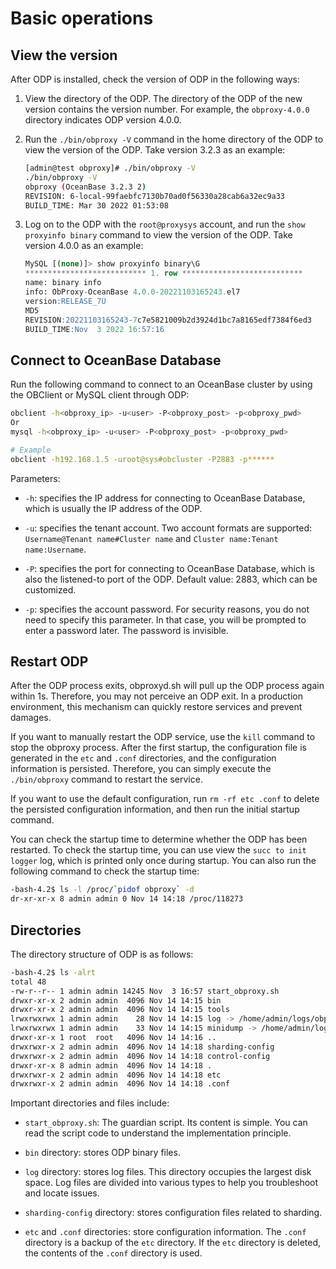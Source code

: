 # Basic operations

## View the version

After ODP is installed, check the version of ODP in the following ways:

1. View the directory of the ODP. The directory of the ODP of the new version contains the version number. For example, the `obproxy-4.0.0` directory indicates ODP version 4.0.0.

2. Run the `./bin/obproxy -V` command in the home directory of the ODP to view the version of the ODP. Take version 3.2.3 as an example:

   ```bash
   [admin@test obproxy]# ./bin/obproxy -V
   ./bin/obproxy -V
   obproxy (OceanBase 3.2.3 2)
   REVISION: 6-local-99faebfc7130b70ad0f56330a28cab6a32ec9a33
   BUILD_TIME: Mar 30 2022 01:53:08
   ```

3. Log on to the ODP with the `root@proxysys` account, and run the `show proxyinfo binary` command to view the version of the ODP. Take version 4.0.0 as an example:

   ```sql
   MySQL [(none)]> show proxyinfo binary\G
   *************************** 1. row ***************************
   name: binary info
   info: ObProxy-OceanBase 4.0.0-20221103165243.el7
   version:RELEASE_7U
   MD5
   REVISION:20221103165243-7c7e5821009b2d3924d1bc7a8165edf7384f6ed3
   BUILD_TIME:Nov  3 2022 16:57:16
   ```

## Connect to OceanBase Database

Run the following command to connect to an OceanBase cluster by using the OBClient or MySQL client through ODP:

```bash
obclient -h<obproxy_ip> -u<user> -P<obproxy_post> -p<obproxy_pwd>
Or
mysql -h<obproxy_ip> -u<user> -P<obproxy_post> -p<obproxy_pwd>

# Example
obclient -h192.168.1.5 -uroot@sys#obcluster -P2883 -p******
```

Parameters:

* `-h`: specifies the IP address for connecting to OceanBase Database, which is usually the IP address of the ODP.

* `-u`: specifies the tenant account. Two account formats are supported: `Username@Tenant name#Cluster name` and `Cluster name:Tenant name:Username`.

* `-P`: specifies the port for connecting to OceanBase Database, which is also the listened-to port of the ODP. Default value: 2883, which can be customized.

* `-p`: specifies the account password. For security reasons, you do not need to specify this parameter. In that case, you will be prompted to enter a password later. The password is invisible.

## Restart ODP

After the ODP process exits, obproxyd.sh will pull up the ODP process again within 1s. Therefore, you may not perceive an ODP exit. In a production environment, this mechanism can quickly restore services and prevent damages.

If you want to manually restart the ODP service, use the `kill` command to stop the obproxy process. After the first startup, the configuration file is generated in the `etc` and `.conf` directories, and the configuration information is persisted. Therefore, you can simply execute the `./bin/obproxy` command to restart the service.

If you want to use the default configuration, run `rm -rf etc .conf` to delete the persisted configuration information, and then run the initial startup command.

You can check the startup time to determine whether the ODP has been restarted. To check the startup time, you can use view the `succ to init logger` log, which is printed only once during startup. You can also run the following command to check the startup time:

```bash
-bash-4.2$ ls -l /proc/`pidof obproxy` -d
dr-xr-xr-x 8 admin admin 0 Nov 14 14:18 /proc/118273
```

## Directories

The directory structure of ODP is as follows:

```bash
-bash-4.2$ ls -alrt
total 48
-rw-r--r-- 1 admin admin 14245 Nov  3 16:57 start_obproxy.sh
drwxr-xr-x 2 admin admin  4096 Nov 14 14:15 bin
drwxr-xr-x 2 admin admin  4096 Nov 14 14:15 tools
lrwxrwxrwx 1 admin admin    28 Nov 14 14:15 log -> /home/admin/logs/obproxy/log
lrwxrwxrwx 1 admin admin    33 Nov 14 14:15 minidump -> /home/admin/logs/obproxy/minidump
drwxr-xr-x 1 root  root   4096 Nov 14 14:16 ..
drwxrwxr-x 2 admin admin  4096 Nov 14 14:18 sharding-config
drwxrwxr-x 2 admin admin  4096 Nov 14 14:18 control-config
drwxr-xr-x 8 admin admin  4096 Nov 14 14:18 .
drwxrwxr-x 2 admin admin  4096 Nov 14 14:18 etc
drwxrwxr-x 2 admin admin  4096 Nov 14 14:18 .conf
```

Important directories and files include:

* `start_obproxy.sh`: The guardian script. Its content is simple. You can read the script code to understand the implementation principle.

* `bin` directory: stores ODP binary files.

* `log` directory: stores log files. This directory occupies the largest disk space. Log files are divided into various types to help you troubleshoot and locate issues.

* `sharding-config` directory: stores configuration files related to sharding.

* `etc` and `.conf` directories: store configuration information. The `.conf` directory is a backup of the `etc` directory. If the `etc` directory is deleted, the contents of the `.conf` directory is used.
